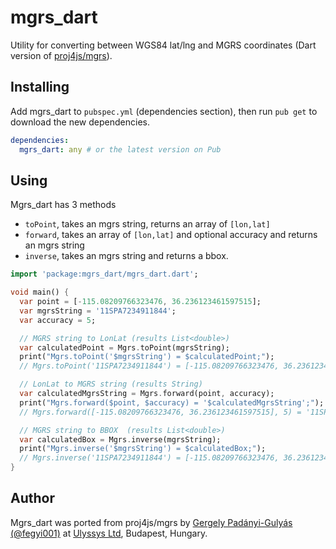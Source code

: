 # mgrs_dart

Utility for converting between WGS84 lat/lng and MGRS coordinates (Dart version of [proj4js/mgrs](https://github.com/proj4js/mgrs)).

## Installing

Add mgrs_dart to `pubspec.yml` (dependencies section), then run `pub get` to download the new dependencies.

```yml
dependencies:
  mgrs_dart: any # or the latest version on Pub
```

## Using

Mgrs_dart has 3 methods

- `toPoint`, takes an mgrs string, returns an array of `[lon,lat]`
- `forward`, takes an array of `[lon,lat]` and optional accuracy and returns an mgrs string
- `inverse`, takes an mgrs string and returns a bbox.

```dart
import 'package:mgrs_dart/mgrs_dart.dart';

void main() {
  var point = [-115.08209766323476, 36.236123461597515];
  var mgrsString = '11SPA7234911844';
  var accuracy = 5;

  // MGRS string to LonLat (results List<double>)
  var calculatedPoint = Mgrs.toPoint(mgrsString);
  print("Mgrs.toPoint('$mgrsString') = $calculatedPoint;");
  // Mgrs.toPoint('11SPA7234911844') = [-115.08209766323476, 36.236123461597515];

  // LonLat to MGRS string (results String)
  var calculatedMgrsString = Mgrs.forward(point, accuracy);
  print("Mgrs.forward($point, $accuracy) = '$calculatedMgrsString';");
  // Mgrs.forward([-115.08209766323476, 36.236123461597515], 5) = '11SPA7234911844';

  // MGRS string to BBOX  (results List<double>)
  var calculatedBox = Mgrs.inverse(mgrsString);
  print("Mgrs.inverse('$mgrsString') = $calculatedBox;");
  // Mgrs.inverse('11SPA7234911844') = [-115.08209766323476, 36.236123461597515, -115.08208632067898, 36.23613229376363];
}
```

## Author

Mgrs_dart was ported from proj4js/mgrs by [Gergely Padányi-Gulyás (@fegyi001)](https://twitter.com/fegyi001) at [Ulyssys Ltd](https://www.ulyssys.hu/index_en.html), Budapest, Hungary.
